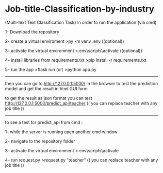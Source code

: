 # Job-title-Classification-by-industry
(Multi-text Text Classification Task)
In order to run the application (via cmd)

1- Download the repository

2- create a virtual enviroment >py -m venv .env  ((optional))

3- activate the virtual environment  >.env\scripts\activate  ((optional))

4- install libraries from requirements.txt  >pip install -r requirements.txt

5- run the app >flask run     (or)      >python app.py

______________________________________

then you can go to http://127.0.0.1:5000/ in the browser to test the prediction model and get the result in html GUI form

to get the result as json format you can test  http://127.0.0.1:5000/predict_api/teacher   (( you can replace teacher with any job title ))
___________________________________________

to see a test for predict_api from cmd :

1- while the server is running open another cmd window

2- navigate to the repository folder 

3- activate the virtual environment  >.env\scripts\activate

4- run request.py     >request.py "teacher"   (( you can replace teacher with any job title ))
